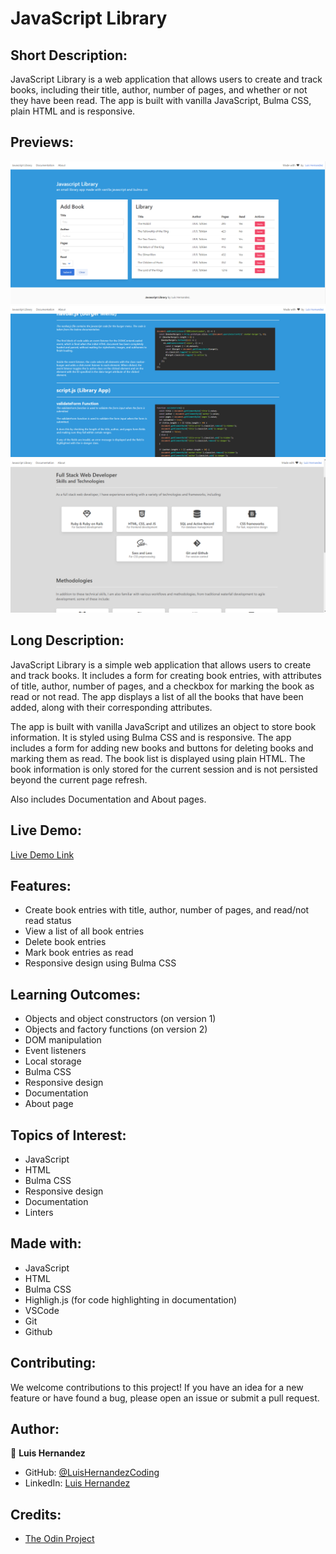 # JavaScript Library

## Short Description:
JavaScript Library is a web application that allows users to create and track books, including their title, author, number of pages, and whether or not they have been read. The app is built with vanilla JavaScript, Bulma CSS, plain HTML and is responsive.

## Previews:
![Home page](./previews/home.png)
![Documentation page](./previews/documentation.png)
![About page](./previews/about.png)

## Long Description:
JavaScript Library is a simple web application that allows users to create and track books. It includes a form for creating book entries, with attributes of title, author, number of pages, and a checkbox for marking the book as read or not read. The app displays a list of all the books that have been added, along with their corresponding attributes.

The app is built with vanilla JavaScript and utilizes an object to store book information. It is styled using Bulma CSS and is responsive. The app includes a form for adding new books and buttons for deleting books and marking them as read. The book list is displayed using plain HTML. The book information is only stored for the current session and is not persisted beyond the current page refresh.

Also includes Documentation and About pages.

## Live Demo:
[Live Demo Link](https://luishernandezcoding.github.io/libraries-js/)

## Features:
- Create book entries with title, author, number of pages, and read/not read status
- View a list of all book entries
- Delete book entries
- Mark book entries as read
- Responsive design using Bulma CSS

## Learning Outcomes:
- Objects and object constructors (on version 1)
- Objects and factory functions (on version 2)
- DOM manipulation
- Event listeners
- Local storage
- Bulma CSS
- Responsive design
- Documentation
- About page

## Topics of Interest:
- JavaScript
- HTML
- Bulma CSS
- Responsive design
- Documentation
- Linters

## Made with:
- JavaScript
- HTML
- Bulma CSS
- Highligh.js (for code highlighting in documentation)
- VSCode
- Git
- Github

## Contributing:
We welcome contributions to this project! If you have an idea for a new feature or have found a bug, please open an issue or submit a pull request.

## Author:
👤 **Luis Hernandez**

- GitHub: [@LuisHernandezCoding](https://github.com/LuisHernandezCoding)
- LinkedIn: [Luis Hernandez](https://www.linkedin.com/in/luis-hernandez-coding/)

## Credits:
- [The Odin Project](https://www.theodinproject.com/)
